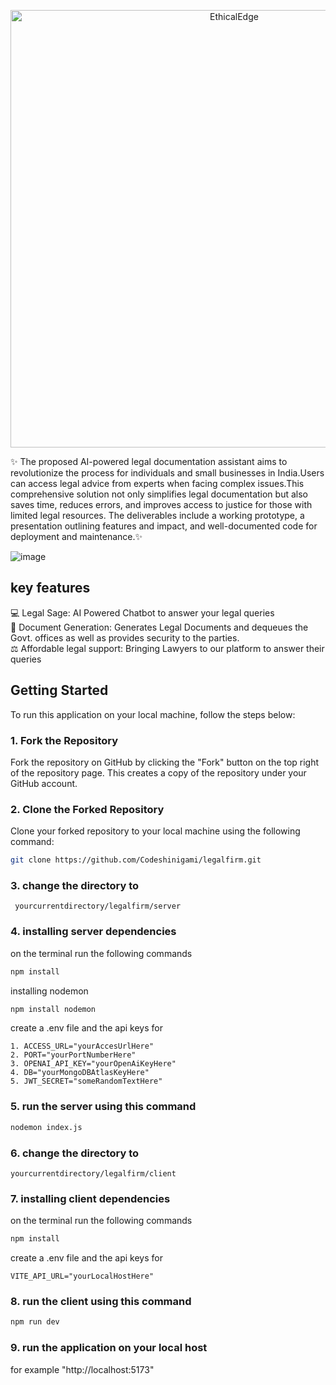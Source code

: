 <p align="center">
  <img src="https://github.com/Codeshinigami/legalfirm/assets/139042983/b80bffb7-17f7-4fc0-8a21-fcedd5455624" alt="EthicalEdge" width="700"/>
</p>



✨ The proposed AI-powered legal documentation assistant aims to revolutionize the process for individuals and small businesses in India.Users can access legal advice from experts when facing complex issues.This comprehensive solution not only simplifies legal documentation but also saves time, reduces errors, and improves access to justice for those with limited legal resources.
The deliverables include a working prototype, a presentation outlining features and impact, and well-documented code for deployment and maintenance.✨


![image](https://github.com/Codeshinigami/legalfirm/assets/139042983/869c5aff-d702-4902-add5-4629ffbc9563)


## key features

💻 Legal Sage: AI Powered Chatbot to answer your legal queries </br>
📃 Document Generation: Generates Legal Documents and dequeues the Govt. offices as well as provides security to the parties. </br>
⚖️ Affordable legal support: Bringing Lawyers to our platform to answer their queries


## Getting Started 
To run this application on your local machine, follow the steps below:

### 1. Fork the Repository

Fork the repository on GitHub by clicking the "Fork" button on the top right of the repository page. This creates a copy of the repository under your GitHub account.

### 2. Clone the Forked Repository

Clone your forked repository to your local machine using the following command:

```bash
git clone https://github.com/Codeshinigami/legalfirm.git
```

### 3. change the directory to
``` yourcurrentdirectory/legalfirm/server```

### 4. installing server dependencies
on the terminal run the following commands 
```bash
npm install
```
installing nodemon
```bash
npm install nodemon
```
create a .env file and the api keys for
```
1. ACCESS_URL="yourAccesUrlHere"
2. PORT="yourPortNumberHere"
3. OPENAI_API_KEY="yourOpenAiKeyHere"
4. DB="yourMongoDBAtlasKeyHere"
5. JWT_SECRET="someRandomTextHere"
```

### 5. run the server using this command
```bash
nodemon index.js
```

### 6. change the directory to 
```yourcurrentdirectory/legalfirm/client```

### 7. installing client dependencies
on the terminal run the following commands 
```bash
npm install
```
create a .env file and the api keys for
```
VITE_API_URL="yourLocalHostHere"
```


### 8. run the client using this command
```bash
npm run dev
```

### 9. run the application on your local host
for example "http://localhost:5173"


                 

